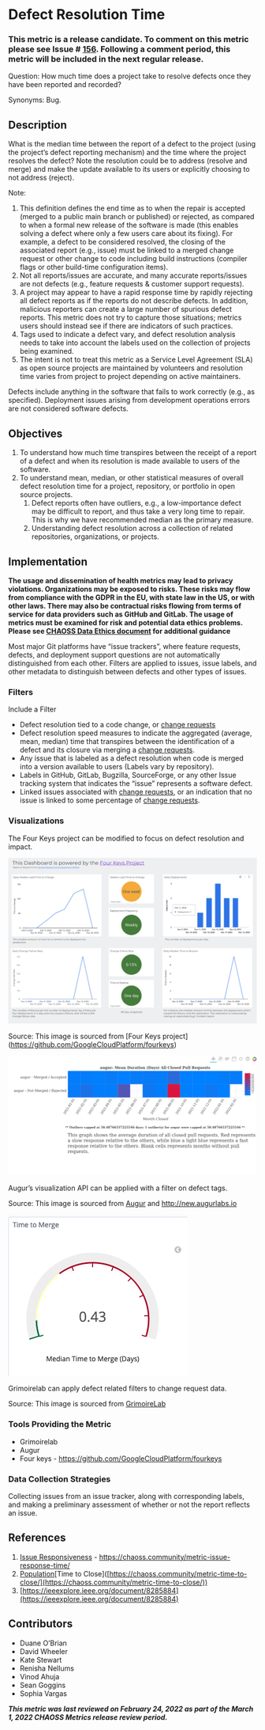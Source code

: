 # Defect Resolution Time

### This metric is a release candidate. To comment on this metric please see Issue # [156](https://github.com/chaoss/wg-risk/issues/156). Following a comment period, this metric will be included in the next regular release.

Question: How much time does a project take to resolve defects once they have been reported and recorded? 

Synonyms: Bug. 

## Description
What is the median time between the report of a defect to the project (using the project’s defect reporting mechanism) and the time where the project resolves the defect? Note the resolution could be to address (resolve and merge) and make the update available to its users or explicitly choosing to not address (reject).
 
Note: 
1. This definition defines the end time as to when the repair is accepted (merged to a public main branch or published) or rejected, as compared to when a formal new release of the software is made (this enables solving a defect where only a few users care about its fixing). For example, a defect to be considered resolved, the closing of the associated report (e.g., issue) must be linked to a merged change request or other change to code including build instructions (compiler flags or other build-time configuration items).
2. Not all reports/issues are accurate, and many accurate reports/issues are not defects (e.g., feature requests & customer support requests).
3. A project may appear to have a rapid response time by rapidly rejecting all defect reports as if the reports do not describe defects. In addition, malicious reporters can create a large number of spurious defect reports. This metric does not try to capture those situations; metrics users should instead see if there are indicators of such practices.
4. Tags used to indicate a defect vary, and defect resolution analysis needs to take into account the labels used on the collection of projects being examined.
5. The intent is not to treat this metric as a Service Level Agreement (SLA) as open source projects are maintained by volunteers and resolution time varies from project to project depending on active maintainers.

Defects include anything in the software that fails to work correctly (e.g., as specified). Deployment issues arising from development operations errors are not considered software defects.

## Objectives
1. To understand how much time transpires between the receipt of a report of a defect and when its resolution is made available to users of the software.
2. To understand mean, median, or other statistical measures of overall defect resolution time for a project, repository, or portfolio in open source projects.
    1. Defect reports often have outliers, e.g., a low-importance defect may be difficult to report, and thus take a very long time to repair. This is why we have recommended median as the primary measure.
    2. Understanding defect resolution across a collection of related repositories, organizations, or projects.

## Implementation
__The usage and dissemination of health metrics may lead to privacy violations. Organizations may be exposed to risks. These risks may flow from compliance with the GDPR in the EU, with state law in the US, or with other laws. There may also be contractual risks flowing from terms of service for data providers such as GitHub and GitLab. The usage of metrics must be examined for risk and potential data ethics problems. Please see [CHAOSS Data Ethics document]() for additional guidance__

Most major Git platforms have “issue trackers”, where feature requests, defects, and deployment support questions are not automatically distinguished from each other. Filters are applied to issues, issue labels, and other metadata to distinguish between defects and other types of issues. 

### Filters 
Include a Filter
* Defect resolution tied to a code change, or [change requests](https://chaoss.community/metric-change-requests/)
* Defect resolution speed measures to indicate the aggregated (average, mean, median) time that transpires between the identification of a defect and its closure via merging a [change requests](https://chaoss.community/metric-change-requests/).  
* Any issue that is labeled as a defect resolution when code is merged into a version available to users (Labels vary by repository). 
* Labels in GitHub, GitLab, Bugzilla, SourceForge, or any other Issue tracking system that indicates the “issue” represents a software defect. 
* Linked issues associated with [change requests](https://chaoss.community/metric-change-requests/), or an indication that no issue is linked to some percentage of [change requests](https://chaoss.community/metric-change-requests/). 


### Visualizations
The Four Keys project can be modified to focus on defect resolution and impact.



![Four Key Project](images/defect-resolution-time_four-key-project.png)

Source: This image is sourced from [Four Keys project] (https://github.com/GoogleCloudPlatform/fourkeys)


![Augur](images/defect-resolution-time_augur-api.png)


Augur’s visualization API can be applied with a filter on defect tags. 


Source: This image is sourced from [Augur](http://augur.chaoss.io/api/unstable/pull_request_reports/Average_PR_duration?repo_id=25440) and http://new.augurlabs.io 


![Grimoirelab](images/defect-resolution-time_grimoirelab-api.png)


Grimoirelab can apply defect related filters to change request data. 

Source: This image is sourced from [GrimoireLab](https://bit.ly/3vftkc1)

### Tools Providing the Metric 

* Grimoirelab 
* Augur 
* Four keys - https://github.com/GoogleCloudPlatform/fourkeys


### Data Collection Strategies 
Collecting issues from an issue tracker, along with corresponding labels, and making a preliminary assessment of whether or not the report reflects an issue. 

## References
1. [Issue Responsiveness]([https://chaoss.community/metric-issue-response-time/](https://chaoss.community/metric-issue-response-time/))  - https://chaoss.community/metric-issue-response-time/
2. [Population]([https://chaoss.community/metric-contributors/](https://chaoss.community/metric-contributors/))[Time to Close]([https://chaoss.community/metric-time-to-close/](https://chaoss.community/metric-time-to-close/))
3. [https://ieeexplore.ieee.org/document/8285884](https://ieeexplore.ieee.org/document/8285884) 

## Contributors

* Duane O’Brian
* David Wheeler
* Kate Stewart
* Renisha Nellums
* Vinod Ahuja
* Sean Goggins
* Sophia Vargas 

***This metric was last reviewed on February 24, 2022 as part of the March 1, 2022 CHAOSS Metrics release review period.***

